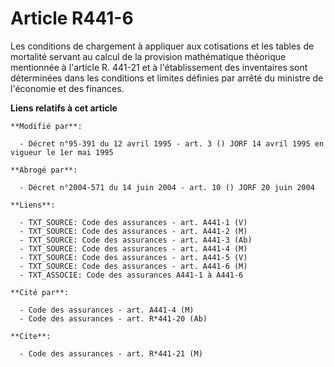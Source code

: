 # Article R441-6

Les conditions de chargement à appliquer aux cotisations et les tables de mortalité servant au calcul de la provision
mathématique théorique mentionnée à l'article R. 441-21 et à l'établissement des inventaires sont déterminées dans les
conditions et limites définies par arrêté du ministre de l'économie et des finances.

**Liens relatifs à cet article**

	**Modifié par**:

	  - Décret n°95-391 du 12 avril 1995 - art. 3 () JORF 14 avril 1995 en vigueur le 1er mai 1995

	**Abrogé par**:

	  - Décret n°2004-571 du 14 juin 2004 - art. 10 () JORF 20 juin 2004

	**Liens**:

	  - TXT_SOURCE: Code des assurances - art. A441-1 (V)
	  - TXT_SOURCE: Code des assurances - art. A441-2 (M)
	  - TXT_SOURCE: Code des assurances - art. A441-3 (Ab)
	  - TXT_SOURCE: Code des assurances - art. A441-4 (M)
	  - TXT_SOURCE: Code des assurances - art. A441-5 (V)
	  - TXT_SOURCE: Code des assurances - art. A441-6 (M)
	  - TXT_ASSOCIE: Code des assurances A441-1 à A441-6

	**Cité par**:

	  - Code des assurances - art. A441-4 (M)
	  - Code des assurances - art. R*441-20 (Ab)

	**Cite**:

	  - Code des assurances - art. R*441-21 (M)
